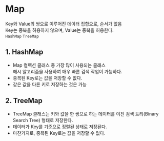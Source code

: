 # Map
Key와 Value의 쌍으로 이루어진 데이터 집합으로, 순서가 없음  
Key는 중복을 허용하지 않으며, Value는 중복을 허용한다.  
`HashMap` `TreeMap`

## 1. HashMap
- Map 컬렉션 클래스 중 가장 많이 사용되는 클래스  
  해시 알고리즘을 사용하여 매우 빠른 검색 작업이 가능하다.
- 중복된 Key로는 값을 저장할 수 없다.
- 같은 값을 다른 키로 저장하는 것은 가능

## 2. TreeMap
- TreeMap 클래스는 키와 값을 한 쌍으로 하는 데이터를 이진 검색 트리(Binary Search Tree) 형태로 저장한다.  
- 데이터가 Key를 기준으로 정렬된 상태로 저장된다.
- 마찬가지로, 중복된 Key로는 값을 저장할 수 없다.